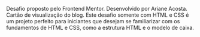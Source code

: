 Desafio proposto pelo Frontend Mentor. Desenvolvido por Ariane Acosta. Cartão de visualização do blog. Este desafio somente com HTML e CSS é um projeto perfeito para iniciantes que desejam se familiarizar com os fundamentos de HTML e CSS, como a estrutura HTML e o modelo de caixa.
